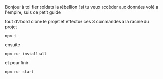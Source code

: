 Bonjour à toi fier soldats la rébellion !
si tu veux accèder aux données volé a l'empire, suis ce petit guide 

tout d'abord clone le projet et effectue ces 3 commandes à la racine du projet 
````
npm i
````

ensuite 
````
npm run install:all
````

et pour finir 
````
npm run start
````
